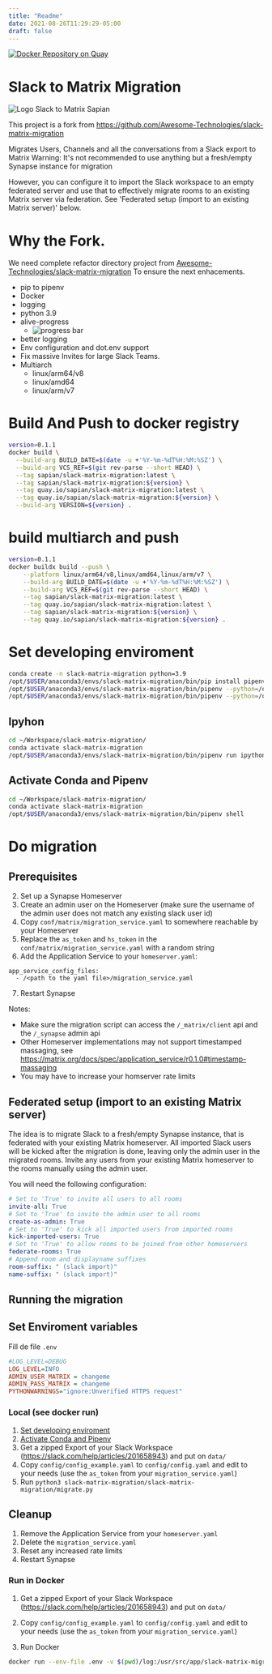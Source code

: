 ```yaml
---
title: "Readme"
date: 2021-08-26T11:29:29-05:00
draft: false
---
```


[![Docker Repository on Quay](https://quay.io/repository/sapian/slack-matrix-migration/status "Docker Repository on Quay")](https://quay.io/repository/sapian/slack-matrix-migration)

# Slack to Matrix Migration

![Logo Slack to Matrix Sapian](/images/Logo_circular_Matrix_server_slack_migration_name_bg.svg)

This project is a fork from https://github.com/Awesome-Technologies/slack-matrix-migration

Migrates Users, Channels and all the conversations from a Slack export to Matrix
Warning: It's not recommended to use anything but a fresh/empty Synapse instance for migration

However, you can configure it to import the Slack workspace to an empty federated server
and use that to effectively migrate rooms to an existing Matrix server via federation.
See 'Federated setup (import to an existing Matrix server)' below.

# Why the Fork.

We need complete refactor directory project from [Awesome-Technologies/slack-matrix-migration](https://github.com/Awesome-Technologies/slack-matrix-migration)
To ensure the next enhacements.

- pip to pipenv
- Docker
- logging
- python 3.9
- alive-progress
  - ![progress bar](/images/example.gif)
- better logging
- Env configuration and dot.env support
- Fix massive Invites for large Slack Teams.
- Multiarch
  - linux/arm64/v8
  - linux/amd64
  - linux/arm/v7


# Build And Push to docker registry

``` bash
version=0.1.1
docker build \
  --build-arg BUILD_DATE=$(date -u +'%Y-%m-%dT%H:%M:%SZ') \
  --build-arg VCS_REF=$(git rev-parse --short HEAD) \
  --tag sapian/slack-matrix-migration:latest \
  --tag sapian/slack-matrix-migration:${version} \
  --tag quay.io/sapian/slack-matrix-migration:latest \
  --tag quay.io/sapian/slack-matrix-migration:${version} \
  --build-arg VERSION=${version} .
```

# build multiarch and push

``` bash
version=0.1.1
docker buildx build --push \
    --platform linux/arm64/v8,linux/amd64,linux/arm/v7 \
    --build-arg BUILD_DATE=$(date -u +'%Y-%m-%dT%H:%M:%SZ') \
    --build-arg VCS_REF=$(git rev-parse --short HEAD) \
    --tag sapian/slack-matrix-migration:latest \
    --tag quay.io/sapian/slack-matrix-migration:latest \
    --tag sapian/slack-matrix-migration:${version} \
    --tag quay.io/sapian/slack-matrix-migration:${version} .
```

# Set developing enviroment

``` bash
conda create -n slack-matrix-migration python=3.9
/opt/$USER/anaconda3/envs/slack-matrix-migration/bin/pip install pipenv
/opt/$USER/anaconda3/envs/slack-matrix-migration/bin/pipenv --python=/opt/$USER/anaconda3/envs/slack-matrix-migration/bin/python install
/opt/$USER/anaconda3/envs/slack-matrix-migration/bin/pipenv --python=/opt/$USER/anaconda3/envs/slack-matrix-migration/bin/python install --dev
```

## Ipyhon

``` bash
cd ~/Workspace/slack-matrix-migration/
conda activate slack-matrix-migration
/opt/$USER/anaconda3/envs/slack-matrix-migration/bin/pipenv run ipython
```

## Activate Conda and Pipenv

``` bash
cd ~/Workspace/slack-matrix-migration/
conda activate slack-matrix-migration
/opt/$USER/anaconda3/envs/slack-matrix-migration/bin/pipenv shell
```

# Do migration

## Prerequisites
2. Set up a Synapse Homeserver
3. Create an admin user on the Homeserver (make sure the username of the admin user does not match any existing slack user id)
4. Copy `conf/matrix/migration_service.yaml` to somewhere reachable by your Homeserver
5. Replace the `as_token` and `hs_token` in the `conf/matrix/migration_service.yaml` with a random string
6. Add the Application Service to your `homeserver.yaml`:
```
app_service_config_files:
  - /<path to the yaml file>/migration_service.yaml
```
7. Restart Synapse

Notes:

- Make sure the migration script can access the `/_matrix/client` api and the `/_synapse` admin api
- Other Homeserver implementations may not support timestamped massaging, see https://matrix.org/docs/spec/application_service/r0.1.0#timestamp-massaging
- You may have to increase your homserver rate limits

## Federated setup (import to an existing Matrix server)

The idea is to migrate Slack to a fresh/empty Synapse instance, that is federated with your existing Matrix homeserver.
All imported Slack users will be kicked after the migration is done, leaving only the admin user in the migrated rooms.
Invite any users from your existing Matrix homeserver to the rooms manually using the admin user.

You will need the following configuration:

```yaml
# Set to 'True' to invite all users to all rooms
invite-all: True
# Set to 'True' to invite the admin user to all rooms
create-as-admin: True
# Set to 'True' to kick all imported users from imported rooms
kick-imported-users: True
# Set to 'True' to allow rooms to be joined from other homeservers
federate-rooms: True
# Append room and displayname suffixes
room-suffix: " (slack import)"
name-suffix: " (slack import)"
```

## Running the migration

## Set Enviroment variables
Fill de file `.env`

``` ini
#LOG_LEVEL=DEBUG
LOG_LEVEL=INFO
ADMIN_USER_MATRIX = changeme
ADMIN_PASS_MATRIX = changeme
PYTHONWARNINGS="ignore:Unverified HTTPS request"
```

### Local (see docker run)

1. [Set developing enviroment](#set-developing-enviroment)
2. [Activate Conda and Pipenv](#activate-conda-and-pipenv)
3. Get a zipped Export of your Slack Workspace (https://slack.com/help/articles/201658943) and put on `data/`
4. Copy `config/config_example.yaml` to `config/config.yaml` and edit to your needs (use the `as_token` from your `migration_service.yaml`)
5. Run `python3 slack-matrix-migration/slack-matrix-migration/migrate.py`

## Cleanup
1. Remove the Application Service from your `homeserver.yaml`
2. Delete the `migration_service.yaml`
3. Reset any increased rate limits
4. Restart Synapse


### Run in Docker

1. Get a zipped Export of your Slack Workspace (https://slack.com/help/articles/201658943) and put on `data/`

2. Copy `config/config_example.yaml` to `config/config.yaml` and edit to your needs (use the `as_token` from your `migration_service.yaml`)

3. Run Docker
  ``` Bash
  docker run --env-file .env -v $(pwd)/log:/usr/src/app/slack-matrix-migration/log -v $(pwd)/data:/usr/src/app/slack-matrix-migration/data -v $(pwd)/run:/usr/src/app/slack-matrix-migration/run -v $(pwd)/conf:/usr/src/app/slack-matrix-migration/conf --rm -it sapian/slack-matrix-migration:latest
  ```
